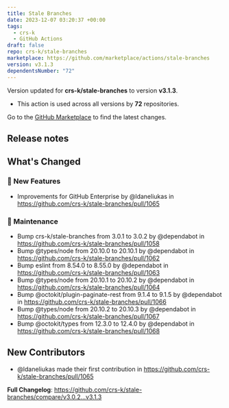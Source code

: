 ```yaml
---
title: Stale Branches
date: 2023-12-07 03:20:37 +00:00
tags:
  - crs-k
  - GitHub Actions
draft: false
repo: crs-k/stale-branches
marketplace: https://github.com/marketplace/actions/stale-branches
version: v3.1.3
dependentsNumber: "72"
---
```



Version updated for **crs-k/stale-branches** to version **v3.1.3**.
- This action is used across all versions by **72** repositories.

Go to the [GitHub Marketplace](https://github.com/marketplace/actions/stale-branches) to find the latest changes.

## Release notes

<!-- Release notes generated using configuration in .github/release.yml at main -->

## What's Changed
### 🎉 New Features
* Improvements for GitHub Enterprise by @ldaneliukas in https://github.com/crs-k/stale-branches/pull/1065
### 🧰 Maintenance
* Bump crs-k/stale-branches from 3.0.1 to 3.0.2 by @dependabot in https://github.com/crs-k/stale-branches/pull/1058
* Bump @types/node from 20.10.0 to 20.10.1 by @dependabot in https://github.com/crs-k/stale-branches/pull/1062
* Bump eslint from 8.54.0 to 8.55.0 by @dependabot in https://github.com/crs-k/stale-branches/pull/1063
* Bump @types/node from 20.10.1 to 20.10.2 by @dependabot in https://github.com/crs-k/stale-branches/pull/1064
* Bump @octokit/plugin-paginate-rest from 9.1.4 to 9.1.5 by @dependabot in https://github.com/crs-k/stale-branches/pull/1066
* Bump @types/node from 20.10.2 to 20.10.3 by @dependabot in https://github.com/crs-k/stale-branches/pull/1067
* Bump @octokit/types from 12.3.0 to 12.4.0 by @dependabot in https://github.com/crs-k/stale-branches/pull/1068

## New Contributors
* @ldaneliukas made their first contribution in https://github.com/crs-k/stale-branches/pull/1065

**Full Changelog**: https://github.com/crs-k/stale-branches/compare/v3.0.2...v3.1.3
